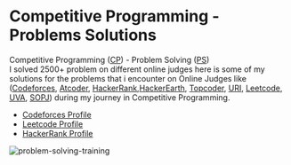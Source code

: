 # Competitive Programming - Problems Solutions
Competitive Programming ([CP](https://en.wikipedia.org/wiki/Competitive_programming)) - Problem Solving ([PS](https://en.wikipedia.org/wiki/Problem_solving))                                                                          
I solved 2500+ problem on different online judges here is some of my solutions for the problems that i encounter on Online Judges like ([Codeforces](https://codeforces.com/), [Atcoder](https://atcoder.jp/), [HackerRank](https://www.hackerrank.com/),[HackerEarth](https://www.hackerearth.com/challenges/), [Topcoder](https://www.topcoder.com/community/competitive-programming/), [URI](https://www.beecrowd.com.br/judge/en/categories), [Leetcode](https://leetcode.com/problemset/all/?search=Bloomberg&page=1), [UVA](https://onlinejudge.org/index.php?option=onlinejudge&Itemid=8&category=1), [SOPJ](https://www.spoj.com/)) during my journey in Competitive Programming.       

* [Codeforces Profile](https://codeforces.com/profile/Mahmoud_Gamal_)
* [Leetcode Profile](https://leetcode.com/Mahmoud_Gamal_/)               
* [HackerRank Profile](https://www.hackerrank.com/mahmoud_gamal_a3?hr_r=1)



 
                                                                                                                                                                              
   
      
      
        
![problem-solving-training](https://user-images.githubusercontent.com/90795661/195857326-83e56d1e-9284-4429-9833-d731768ded7a.jpg)

